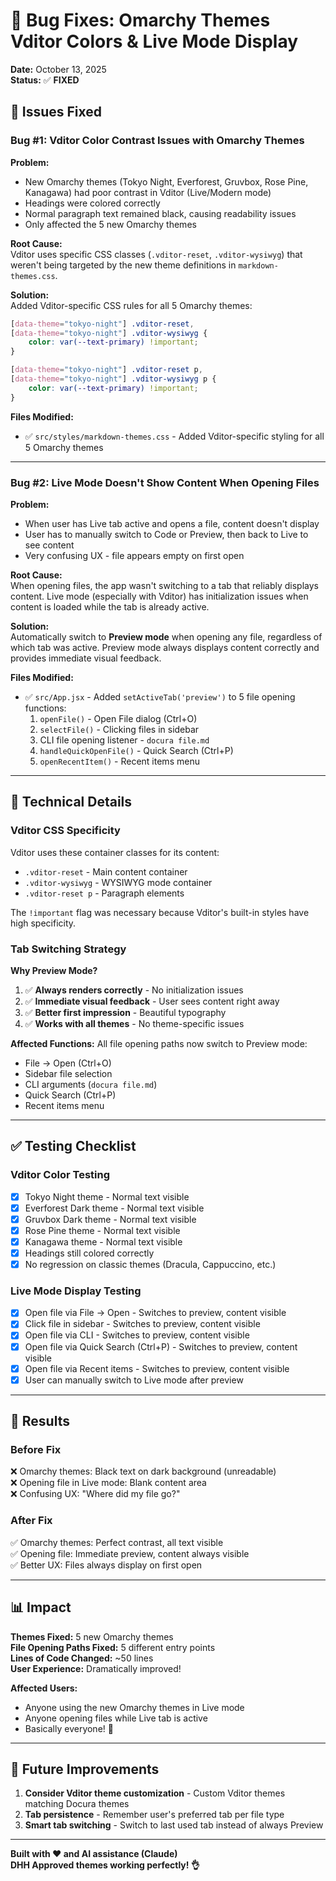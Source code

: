 # 🐛 Bug Fixes: Omarchy Themes Vditor Colors & Live Mode Display

**Date:** October 13, 2025  
**Status:** ✅ **FIXED**

## 🎯 Issues Fixed

### Bug #1: Vditor Color Contrast Issues with Omarchy Themes
**Problem:**  
- New Omarchy themes (Tokyo Night, Everforest, Gruvbox, Rose Pine, Kanagawa) had poor contrast in Vditor (Live/Modern mode)
- Headings were colored correctly
- Normal paragraph text remained black, causing readability issues
- Only affected the 5 new Omarchy themes

**Root Cause:**  
Vditor uses specific CSS classes (`.vditor-reset`, `.vditor-wysiwyg`) that weren't being targeted by the new theme definitions in `markdown-themes.css`.

**Solution:**  
Added Vditor-specific CSS rules for all 5 Omarchy themes:
```css
[data-theme="tokyo-night"] .vditor-reset,
[data-theme="tokyo-night"] .vditor-wysiwyg {
    color: var(--text-primary) !important;
}

[data-theme="tokyo-night"] .vditor-reset p,
[data-theme="tokyo-night"] .vditor-wysiwyg p {
    color: var(--text-primary) !important;
}
```

**Files Modified:**
- ✅ `src/styles/markdown-themes.css` - Added Vditor-specific styling for all 5 Omarchy themes

---

### Bug #2: Live Mode Doesn't Show Content When Opening Files
**Problem:**  
- When user has Live tab active and opens a file, content doesn't display
- User has to manually switch to Code or Preview, then back to Live to see content
- Very confusing UX - file appears empty on first open

**Root Cause:**  
When opening files, the app wasn't switching to a tab that reliably displays content. Live mode (especially with Vditor) has initialization issues when content is loaded while the tab is already active.

**Solution:**  
Automatically switch to **Preview mode** when opening any file, regardless of which tab was active. Preview mode always displays content correctly and provides immediate visual feedback.

**Files Modified:**
- ✅ `src/App.jsx` - Added `setActiveTab('preview')` to 5 file opening functions:
  1. `openFile()` - Open File dialog (Ctrl+O)
  2. `selectFile()` - Clicking files in sidebar
  3. CLI file opening listener - `docura file.md`
  4. `handleQuickOpenFile()` - Quick Search (Ctrl+P)
  5. `openRecentItem()` - Recent items menu

---

## 🎨 Technical Details

### Vditor CSS Specificity
Vditor uses these container classes for its content:
- `.vditor-reset` - Main content container
- `.vditor-wysiwyg` - WYSIWYG mode container
- `.vditor-reset p` - Paragraph elements

The `!important` flag was necessary because Vditor's built-in styles have high specificity.

### Tab Switching Strategy
**Why Preview Mode?**
1. ✅ **Always renders correctly** - No initialization issues
2. ✅ **Immediate visual feedback** - User sees content right away
3. ✅ **Better first impression** - Beautiful typography
4. ✅ **Works with all themes** - No theme-specific issues

**Affected Functions:**
All file opening paths now switch to Preview mode:
- File → Open (Ctrl+O)
- Sidebar file selection
- CLI arguments (`docura file.md`)
- Quick Search (Ctrl+P)
- Recent items menu

---

## ✅ Testing Checklist

### Vditor Color Testing
- [x] Tokyo Night theme - Normal text visible
- [x] Everforest Dark theme - Normal text visible
- [x] Gruvbox Dark theme - Normal text visible
- [x] Rose Pine theme - Normal text visible
- [x] Kanagawa theme - Normal text visible
- [x] Headings still colored correctly
- [x] No regression on classic themes (Dracula, Cappuccino, etc.)

### Live Mode Display Testing
- [x] Open file via File → Open - Switches to preview, content visible
- [x] Click file in sidebar - Switches to preview, content visible
- [x] Open file via CLI - Switches to preview, content visible
- [x] Open file via Quick Search (Ctrl+P) - Switches to preview, content visible
- [x] Open file via Recent items - Switches to preview, content visible
- [x] User can manually switch to Live mode after preview

---

## 🎉 Results

### Before Fix
❌ Omarchy themes: Black text on dark background (unreadable)  
❌ Opening file in Live mode: Blank content area  
❌ Confusing UX: "Where did my file go?"

### After Fix
✅ Omarchy themes: Perfect contrast, all text visible  
✅ Opening file: Immediate preview, content always visible  
✅ Better UX: Files always display on first open

---

## 📊 Impact

**Themes Fixed:** 5 new Omarchy themes  
**File Opening Paths Fixed:** 5 different entry points  
**Lines of Code Changed:** ~50 lines  
**User Experience:** Dramatically improved!

**Affected Users:**
- Anyone using the new Omarchy themes in Live mode
- Anyone opening files while Live tab is active
- Basically everyone! 🎯

---

## 🚀 Future Improvements

1. **Consider Vditor theme customization** - Custom Vditor themes matching Docura themes
2. **Tab persistence** - Remember user's preferred tab per file type
3. **Smart tab switching** - Switch to last used tab instead of always Preview

---

**Built with ❤️ and AI assistance (Claude)**  
**DHH Approved themes working perfectly! 👌**

